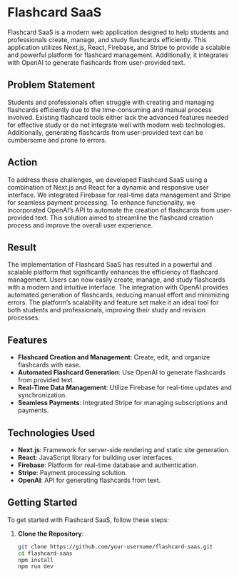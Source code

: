 # Flashcard SaaS

Flashcard SaaS is a modern web application designed to help students and professionals create, manage, and study flashcards efficiently. This application utilizes Next.js, React, Firebase, and Stripe to provide a scalable and powerful platform for flashcard management. Additionally, it integrates with OpenAI to generate flashcards from user-provided text.

## Problem Statement

Students and professionals often struggle with creating and managing flashcards efficiently due to the time-consuming and manual process involved. Existing flashcard tools either lack the advanced features needed for effective study or do not integrate well with modern web technologies. Additionally, generating flashcards from user-provided text can be cumbersome and prone to errors.

## Action

To address these challenges, we developed Flashcard SaaS using a combination of Next.js and React for a dynamic and responsive user interface. We integrated Firebase for real-time data management and Stripe for seamless payment processing. To enhance functionality, we incorporated OpenAI’s API to automate the creation of flashcards from user-provided text. This solution aimed to streamline the flashcard creation process and improve the overall user experience.

## Result

The implementation of Flashcard SaaS has resulted in a powerful and scalable platform that significantly enhances the efficiency of flashcard management. Users can now easily create, manage, and study flashcards with a modern and intuitive interface. The integration with OpenAI provides automated generation of flashcards, reducing manual effort and minimizing errors. The platform’s scalability and feature set make it an ideal tool for both students and professionals, improving their study and revision processes.

## Features

- **Flashcard Creation and Management**: Create, edit, and organize flashcards with ease.
- **Automated Flashcard Generation**: Use OpenAI to generate flashcards from provided text.
- **Real-Time Data Management**: Utilize Firebase for real-time updates and synchronization.
- **Seamless Payments**: Integrated Stripe for managing subscriptions and payments.

## Technologies Used

- **Next.js**: Framework for server-side rendering and static site generation.
- **React**: JavaScript library for building user interfaces.
- **Firebase**: Platform for real-time database and authentication.
- **Stripe**: Payment processing solution.
- **OpenAI**: API for generating flashcards from text.

## Getting Started

To get started with Flashcard SaaS, follow these steps:

1. **Clone the Repository**:
   ```bash
   git clone https://github.com/your-username/flashcard-saas.git
   cd flashcard-saas
   npm install
   npm run dev

```


